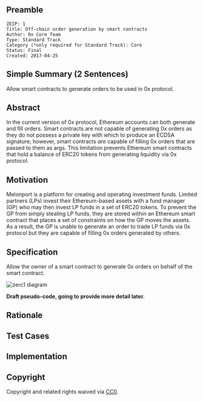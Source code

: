## Preamble

    ZEIP: 1
    Title: Off-chain order generation by smart contracts
    Author: 0x Core Team
    Type: Standard Track
    Category (*only required for Standard Track): Core
    Status: Final
    Created: 2017-04-25

## Simple Summary (2 Sentences)

Allow smart contracts to generate orders to be used in 0x protocol.

## Abstract

In the current version of 0x protocol, Ethereum accounts can both generate and fill orders. Smart contracts are not capable of generating 0x orders as they do not possess a private key with which to produce an ECDSA signature; however, smart contracts _are_ capable of filling 0x orders that are passed to them as args. This limitation prevents Ethereum smart contracts that hold a balance of ERC20 tokens from generating liquidity via 0x protocol.

## Motivation

Melonport is a platform for creating and operating investment funds. Limited partners (LPs) invest their
Ethereum-based assets with a fund manager (GP) who may then invest LP funds in a set of ERC20 tokens. To prevent the GP from simply stealing LP funds, they are stored within an Ethereum smart contract that places a set of constraints on how the GP moves the assets. As a result, the GP is unable to generate an order to trade LP funds via 0x protocol but they are capable of filling 0x orders generated by others.

## Specification

Allow the owner of a smart contract to generate 0x orders on behalf of the smart contract.

![zerc1 diagram](https://cloud.githubusercontent.com/assets/2459070/25763798/ab3e725e-3199-11e7-8a83-b69056192955.png)

**Draft pseudo-code, going to provide more detail later.**

## Rationale

## Test Cases

## Implementation

## Copyright

Copyright and related rights waived via [CC0](https://creativecommons.org/publicdomain/zero/1.0/).
